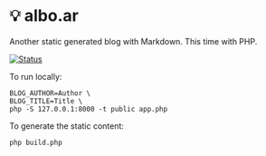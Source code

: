 # 💡 albo.ar

Another static generated blog with Markdown. This time with PHP.

[![Status](https://github.com/4lb0/blog/actions/workflows/build.yml/badge.svg)](https://github.com/4lb0/blog/actions/workflows/build.yml)

To run locally:

```
BLOG_AUTHOR=Author \
BLOG_TITLE=Title \
php -S 127.0.0.1:8000 -t public app.php
```

To generate the static content:

```
php build.php
```
